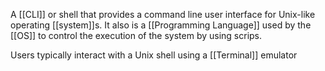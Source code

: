 A [[CLI]] or shell that provides a command line user interface for Unix-like operating [[system]]s. It also is a [[Programming Language]] used by the [[OS]] to control the execution of the system by using scrips.

Users typically interact with a Unix shell using a [[Terminal]] emulator